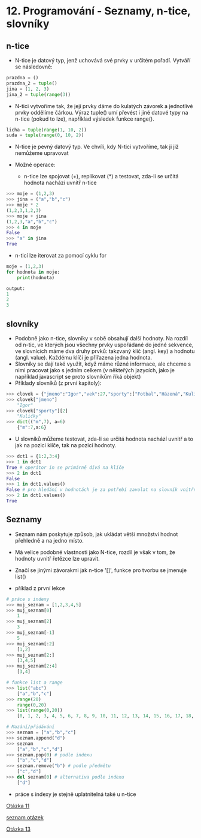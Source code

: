 # 12. Programování - Seznamy, n-tice, slovníky 

## n-tice

- N-tice je datový typ, jenž uchovává své prvky v určitém pořadí. Vytváří se následovně:

```python 
prazdna = ()
prazdna_2 = tuple()
jina = (1, 2, 3)
jina_2 = tuple(range(3))
```

- N-tici vytvoříme tak, že její prvky dáme do kulatých závorek a jednotlivé prvky oddělíme čárkou. Výraz tuple() umí převést i jiné datové typy na n-tice (pokud to lze), například výsledek funkce range().

```python 
licha = tuple(range(1, 10, 2))
suda = tuple(range(0, 10, 2))
```

- N-tice je pevný datový typ. Ve chvíli, kdy N-tici vytvoříme, tak ji již nemůžeme upravovat

- Možné operace:
    - n-tice lze spojovat (+), replikovat (*) a testovat, zda-li se určitá hodnota nachází uvnitř n-tice

```python
>>> moje = (1,2,3)
>>> jina = ("a","b","c")
>>> moje * 2
(1,2,3,1,2,3)
>>> moje + jina
(1,2,3,"a","b","c")
>>> 4 in moje
False
>>> "a" in jina
True
```
- n-ticí lze iterovat za pomocí cyklu for

```python
moje = (1,2,3)
for hodnota in moje:
    print(hodnota)

output:
1
2
3
```


## slovníky 

- Podobně jako n-tice, slovníky v sobě obsahují další hodnoty. Na rozdíl od n-tic, ve kterých jsou všechny prvky uspořádané do jedné sekvence, 
    ve slovnících máme dva druhy prvků: takzvaný klíč (angl. key) a hodnotu (angl. value). Každému klíči je přiřazena jedna hodnota.
- Slovníky se dají také využít, když máme různé informace, ale chceme s nimi pracovat jako s jedním celkem (v někteřých jazycích, jako je například javascript se proto slovníkům říká objekt)
- Příklady slovníků (z první kapitoly):

```python
>>> clovek = {"jmeno":"Igor","vek":27,"sporty":["Fotbal","Házená","Kuličky"]}
>>> clovek["jmeno"]
    "Igor"
>>> clovek["sporty"][2]
    "Kuličky"
>>> dict(("m",7), a=6)
    {"m":7,a:6}
```

- U slovníků můžeme testovat, zda-li se určitá hodnota nachází uvnitř a to jak na pozici klíče, tak na pozici hodnoty.

```python
>>> dct1 = {1:2,3:4}
>>> 1 in dct1 
True # operátor in se primárně dívá na klíče
>>> 2 in dct1
False
>>> 1 in dct1.values() 
False # pro hledání v hodnotách je za potřebí zavolat na slovník vnitřní metodu values()
>>> 2 in dct1.values()
True

```

## Seznamy
- Seznam nám poskytuje způsob, jak ukládat větší množství hodnot přehledně a na jedno místo.
- Má velice podobné vlastnosti jako N-tice, rozdíl je však v tom, že hodnoty uvnitř řetězce lze upravit.
- Značí se jinými závorakmi jak n-tice '[]', funkce pro tvorbu se jmenuje list()

- příklad z první lekce

```python
# práce s indexy
>>> muj_seznam = [1,2,3,4,5]
>>> muj_seznam[0] 
    1
>>> muj_seznam[2]
    3
>>> muj_seznam[-1]
    5
>>> muj_seznam[:2]
    [1,2]
>>> muj_seznam[2:]
    [3,4,5]
>>> muj_seznam[2:4]
    [3,4]

# funkce list a range
>>> list("abc") 
    ["a","b","c"]
>>> range(20)
    range(0,20)
>>> list(range(0,20))
    [0, 1, 2, 3, 4, 5, 6, 7, 8, 9, 10, 11, 12, 13, 14, 15, 16, 17, 18, 19] # POZOR není číslo 20, jede podle indexů

# Mazání/přidávání
>>> seznam = ["a","b","c"]
>>> seznam.append("d")
>>> seznam
    ["a","b","c","d"]
>>> seznam.pop(0) # podle indexu
    ["b","c","d"]
>>> seznam.remove("b") # podle předmětu
    ["c","d"]
>>> del seznam[0] # alternativa podle indexu
    ["d"]
```

* práce s indexy je stejně uplatnitelná také u n-tice


[Otázka 11](11HW.md)

[seznam otázek](seznam_otazek.md)
                        
[Otázka 13](13HW.md)